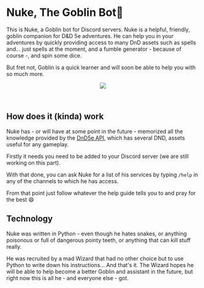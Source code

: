 # Nuke, The Goblin Bot👺

This is Nuke, a Goblin bot for Discord servers.
Nuke is a helpful, friendly, goblin companion for D&D 5e adventures. He can help you in your adventures by quickly providing access to many DnD assets such as spells and... just spells at the moment, and a fumble generator - because of course -, and spin some dice.

But fret not, Goblin is a quick learner and will soon be able to help you with so much more.

<p align="center">
<image src="https://github.com/raphaelvdossantos/NukeGoblinBot/blob/main/assets/CR-goblin.gif" />
</p>
<br/>

## How does it (kinda) work

Nuke has - or will have at some point in the future - memorized all the knowledge provided by the [DnD5e API](https://www.dnd5eapi.co), which has several DND, assets useful for any gameplay.

Firstly it needs you need to be added to your Discord server (we are still working on this part).

With that done, you can ask Nuke for a list of his services by typing `/help` in any of the channels to which he has access.

From that point just follow whatever the help guide tells you to and pray for the best 😄

## Technology

Nuke was written in Python - even though he hates snakes, or anything poisonous or full of dangerous pointy teeth, or anything that can kill stuff really.

He was recruited by a mad Wizard that had no other choice but to use Python to write down his instructions... And that's it.
The Wizard hopes he will be able to help become a better Goblin and assistant in the future, but right now this is all he - and everyone else - got.
